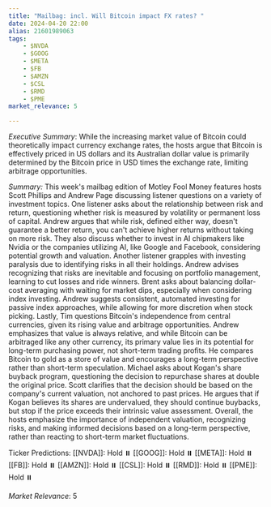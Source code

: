 ```yaml
---
title: "Mailbag: incl. Will Bitcoin impact FX rates? "
date: 2024-04-20 22:00
alias: 21601989063
tags:
    - $NVDA
    - $GOOG
    - $META
    - $FB
    - $AMZN
    - $CSL
    - $RMD
    - $PME
market_relevance: 5

---
```

*Executive Summary*: While the increasing market value of Bitcoin could theoretically impact currency exchange rates, the hosts argue that Bitcoin is effectively priced in US dollars and its Australian dollar value is primarily determined by the Bitcoin price in USD times the exchange rate, limiting arbitrage opportunities.


*Summary:*
This week's mailbag edition of Motley Fool Money features hosts Scott Phillips and Andrew Page discussing listener questions on a variety of investment topics. One listener asks about the relationship between risk and return, questioning whether risk is measured by volatility or permanent loss of capital. Andrew argues that while risk, defined either way, doesn't guarantee a better return, you can't achieve higher returns without taking on more risk. They also discuss whether to invest in AI chipmakers like Nvidia or the companies utilizing AI, like Google and Facebook, considering potential growth and valuation. Another listener grapples with investing paralysis due to identifying risks in all their holdings. Andrew advises recognizing that risks are inevitable and focusing on portfolio management, learning to cut losses and ride winners.  Brent asks about balancing dollar-cost averaging with waiting for market dips, especially when considering index investing. Andrew suggests consistent, automated investing for passive index approaches, while allowing for more discretion when stock picking. Lastly, Tim questions Bitcoin's independence from central currencies, given its rising value and arbitrage opportunities. Andrew emphasizes that value is always relative, and while Bitcoin can be arbitraged like any other currency, its primary value lies in its potential for long-term purchasing power, not short-term trading profits. He compares Bitcoin to gold as a store of value and encourages a long-term perspective rather than short-term speculation. Michael asks about Kogan's share buyback program, questioning the decision to repurchase shares at double the original price. Scott clarifies that the decision should be based on the company's current valuation, not anchored to past prices. He argues that if Kogan believes its shares are undervalued, they should continue buybacks, but stop if the price exceeds their intrinsic value assessment.  Overall, the hosts emphasize the importance of independent valuation, recognizing risks, and making informed decisions based on a long-term perspective, rather than reacting to short-term market fluctuations.

Ticker Predictions:
[[NVDA]]: Hold ⏸️
[[GOOG]]: Hold ⏸️
[[META]]: Hold ⏸️
[[FB]]: Hold ⏸️
[[AMZN]]: Hold ⏸️
[[CSL]]: Hold ⏸️
[[RMD]]: Hold ⏸️
[[PME]]: Hold ⏸️


*Market Relevance*: 5
  